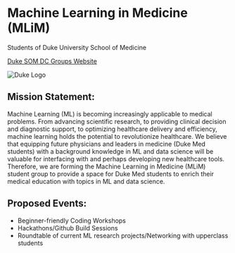 # Machine Learning in Medicine (MLiM)
Students of Duke University School of Medicine

[Duke SOM DC Groups Website](https://medschool.duke.edu/education/degree-programs-and-admissions/davison-council/extracurriculars/other-student-groups)

![Duke Logo](https://www.google.com/url?sa=i&url=https%3A%2F%2Fmededits.com%2Fsecondary-essay-prompts%2Fduke-university-school-medicine%2F&psig=AOvVaw05iEUSXoqTUzljBAaH3z5c&ust=1594925311359000&source=images&cd=vfe&ved=0CAIQjRxqFwoTCJCE9vf1z-oCFQAAAAAdAAAAABAP)

## Mission Statement:
Machine Learning (ML) is becoming increasingly applicable to medical problems. From advancing scientific research, to providing clinical decision and diagnostic support, to optimizing healthcare delivery and efficiency, machine learning holds the potential to revolutionize healthcare. We believe that equipping future physicians and leaders in medicine (Duke Med students) with a background knowledge in ML and data science will be valuable for interfacing with and perhaps developing new healthcare tools. Therefore, we are forming the Machine Learning in Medicine (MLiM) student group to provide a space for Duke Med students to enrich their medical education with topics in ML and data science.

## Proposed Events:
* Beginner-friendly Coding Workshops
* Hackathons/Github Build Sessions
* Roundtable of current ML research projects/Networking with upperclass students
